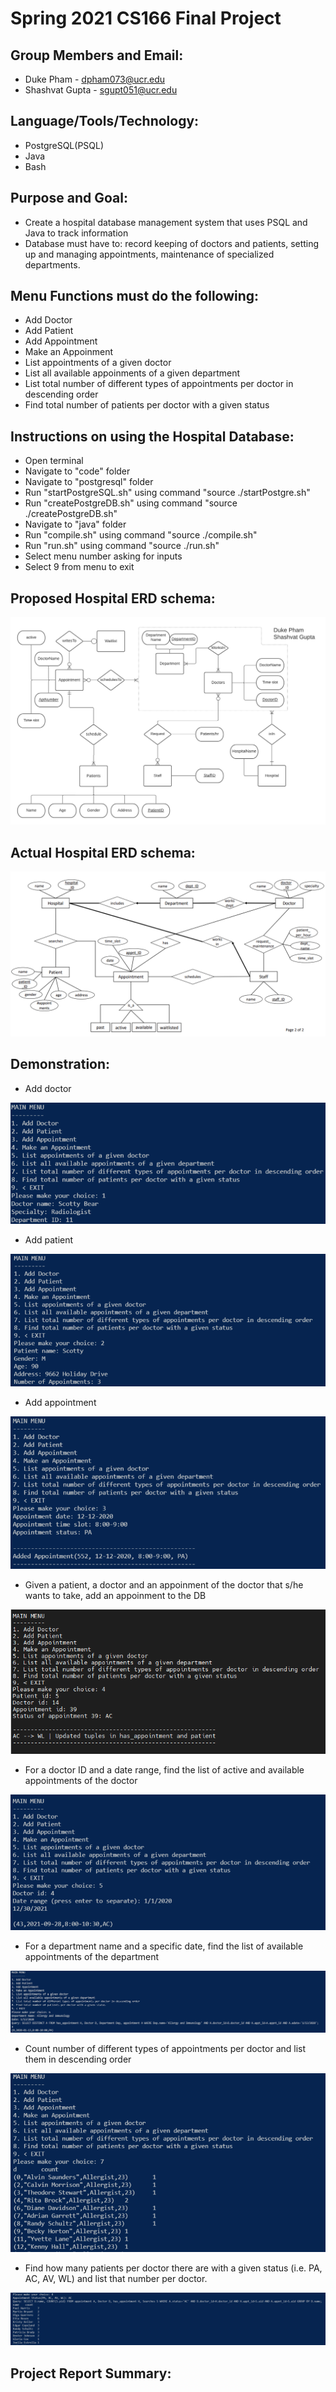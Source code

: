 # Spring 2021 CS166 Final Project

## Group Members and Email:

* Duke Pham - dpham073@ucr.edu
* Shashvat Gupta - sgupt051@ucr.edu 

## Language/Tools/Technology:

* PostgreSQL(PSQL)
* Java
* Bash

## Purpose and Goal: 

* Create a hospital database management system that uses PSQL and Java to track information
* Database must have to: record keeping of doctors and patients, setting up and managing appointments, maintenance of specialized departments.

## Menu Functions must do the following: 

* Add Doctor
* Add Patient 
* Add Appointment 
* Make an Appoinment
* List appointments of a given doctor 
* List all available appoinments of a given department
* List total number of different types of appointments per doctor in descending order
* Find total number of patients per doctor with a given status

## Instructions on using the Hospital Database: 

* Open terminal 
* Navigate to "code" folder 
* Navigate to "postgresql" folder
* Run "startPostgreSQL.sh" using command "source ./startPostgre.sh"
* Run "createPostgreDB.sh" using command "source ./createPostgreDB.sh"
* Navigate to "java" folder
* Run "compile.sh" using command "source ./compile.sh"
* Run "run.sh" using command "source ./run.sh"
* Select menu number asking for inputs 
* Select 9 from menu to exit
 
## Proposed Hospital ERD schema:
![alt text](phase1ERD.png)

## Actual Hospital ERD schema:
![alt text](CS166_phase1_class_schema.png)

## Demonstration:

* Add doctor

![alt text](/Demo/Demo1.png)
* Add patient

![alt text](/Demo/Demo2.png)
* Add appointment

![alt text](/Demo/Demo3.png)
* Given a patient, a doctor and an appoinment of the doctor that s/he wants to take, add an appoinment to the DB

![alt text](/Demo/Demo4.png)
* For a doctor ID and a date range, find the list of active and available appointments of the doctor

![alt text](/Demo/Demo5.png)
* For a department name and a specific date, find the list of available appointments of the department

![alt text](/Demo/Demo6.png)
* Count number of different types of appointments per doctor and list them in descending order

![alt text](/Demo/Demo7.png)
* Find how many patients per doctor there are with a given status (i.e. PA, AC, AV, WL) and list that number per doctor.

![alt text](/Demo/Demo8.png)

## Project Report Summary: 
